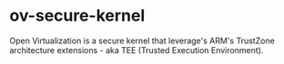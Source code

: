 ov-secure-kernel
================

Open Virtualization is a secure kernel that leverage's ARM's TrustZone architecture extensions - aka TEE (Trusted Execution Environment).
